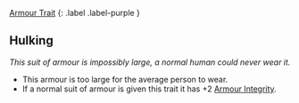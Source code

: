 
[Armour Trait](Game/Core/Armour-Traits)
{: .label .label-purple }

## Hulking
*This suit of armour is impossibly large, a normal human could never wear it.*
* This armour is too large for the average person to wear.
* If a normal suit of armour is given this trait it has +2 [Armour Integrity](Game/Core/Armour#Armour%20Integrity).